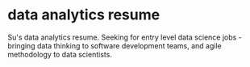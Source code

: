 # data analytics resume

Su's data analytics resume. 
Seeking for entry level data science jobs - bringing data thinking to software development teams, and agile methodology to data scientists. 
